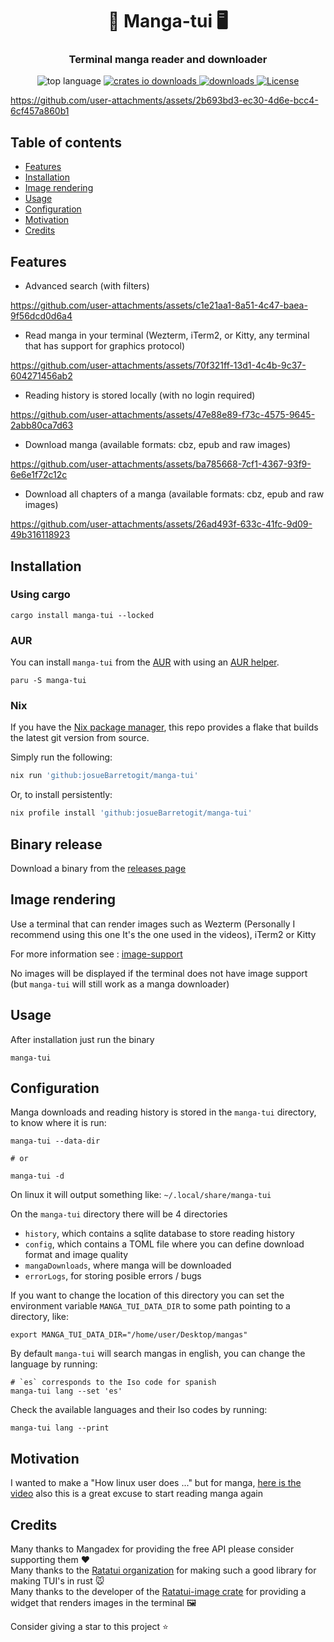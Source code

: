 <h1 align="center">
<strong> 📖 Manga-tui 🖥️ </strong>
</h1>

<h3 align="center">
    Terminal manga reader and downloader
</h3>

<div align="center">
    <img alt="top language" src="https://img.shields.io/github/languages/top/josuebarretogit/manga-tui">
    <a href="https://crates.io/crates/manga-tui">
        <img alt="crates io downloads" src="https://img.shields.io/crates/d/manga-tui?logo=rust&label=crates.io downloads">
    </a>
    <a href="https://github.com/josueBarretogit/manga-tui/releases/latest">
        <img alt="downloads" src="https://img.shields.io/github/downloads/josuebarretogit/manga-tui/total">
    </a>
    <a href="https://github.com/josueBarretogit/manga-tui/blob/main/LICENSE">
        <img alt="License" src="https://img.shields.io/github/license/josueBarretogit/Manga-tui?style=flat-square&color=blue">
    </a>
</div >

<p align="center">

https://github.com/user-attachments/assets/2b693bd3-ec30-4d6e-bcc4-6cf457a860b1

</p>


## Table of contents

- [Features](#features)
- [Installation](#installation)
- [Image rendering](#image-rendering)
- [Usage](#usage)
- [Configuration](#configuration)
- [Motivation](#motivation)
- [Credits](#credits)

## Features


- Advanced search (with filters)

https://github.com/user-attachments/assets/c1e21aa1-8a51-4c47-baea-9f56dcd0d6a4

- Read manga in your terminal (Wezterm, iTerm2, or Kitty, any terminal that has support for graphics protocol) 
  
https://github.com/user-attachments/assets/70f321ff-13d1-4c4b-9c37-604271456ab2

- Reading history is stored locally (with no login required)

 https://github.com/user-attachments/assets/47e88e89-f73c-4575-9645-2abb80ca7d63

- Download manga (available formats: cbz, epub and raw images) 

https://github.com/user-attachments/assets/ba785668-7cf1-4367-93f9-6e6e1f72c12c

- Download all chapters of a manga (available formats: cbz, epub and raw images) 

https://github.com/user-attachments/assets/26ad493f-633c-41fc-9d09-49b316118923


## Installation

### Using cargo

```shell
cargo install manga-tui --locked
```

### AUR

You can install `manga-tui` from the [AUR](https://aur.archlinux.org/packages/manga-tui) with using an [AUR helper](https://wiki.archlinux.org/title/AUR_helpers).

```shell
paru -S manga-tui
```

### Nix

If you have the [Nix package manager](https://nixos.org/), this repo provides a flake that builds the latest git version from source.

Simply run the following:

```sh
nix run 'github:josueBarretogit/manga-tui'
```

Or, to install persistently:

```sh
nix profile install 'github:josueBarretogit/manga-tui'
```

## Binary release

Download a binary from the [releases page](https://github.com/josueBarretogit/manga-tui/releases/latest)

## Image rendering

Use a terminal that can render images such as Wezterm (Personally I recommend using this one It's the one used in the videos), iTerm2 or Kitty <br />

For more information see : [image-support](https://github.com/benjajaja/ratatui-image?tab=readme-ov-file#compatibility-matrix)

No images will be displayed if the terminal does not have image support (but `manga-tui` will still work as a manga downloader)

## Usage

After installation just run the binary

```shell
manga-tui
```


## Configuration


Manga downloads and reading history is stored in the `manga-tui` directory, to know where it is run: 


```shell
manga-tui --data-dir 

# or

manga-tui -d
```

On linux it will output something like: `~/.local/share/manga-tui` <br />

On the `manga-tui` directory there will be 4 directories
- `history`, which contains a sqlite database to store reading history
- `config`, which contains a TOML file where you can define download format and image quality
- `mangaDownloads`, where manga will be downloaded 
- `errorLogs`, for storing posible errors / bugs 

If you want to change the location of this directory you can set the environment variable `MANGA_TUI_DATA_DIR` to some path pointing to a directory, like: <br />

```shell
export MANGA_TUI_DATA_DIR="/home/user/Desktop/mangas"
```

By default `manga-tui` will search mangas in english, you can change the language by running:


```shell
# `es` corresponds to the Iso code for spanish
manga-tui lang --set 'es'
```

Check the available languages and their Iso codes by running:


```shell
manga-tui lang --print
```

## Motivation
I wanted to make a "How linux user does ..." but for manga, [here is the video](https://www.youtube.com/watch?v=K0FsGRqEc1c) also this is a great excuse to start reading manga again 

## Credits

Many thanks to Mangadex for providing the free API please consider supporting them ❤️  <br />
Many thanks to the [Ratatui organization](https://github.com/ratatui-org) for making such a good library for making TUI's in rust 🐭 <br />
Many thanks to the developer of the [Ratatui-image crate](https://crates.io/crates/ratatui-image) for providing a widget that renders images in the terminal 🖼️ <br />

Consider giving a star to this project ⭐
